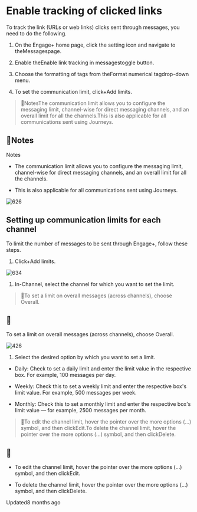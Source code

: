 # Enable tracking of clicked links

To track the link (URLs or web links) clicks sent through messages, you need to do the following.

1. On the Engage+ home page, click the setting icon and navigate to theMessagespage.

2. Enable theEnable link tracking in messagestoggle button.

3. Choose the formatting of tags from theFormat numerical tagdrop-down menu.

4. To set the communication limit, click+Add limits.

> 📘NotesThe communication limit allows you to configure the messaging limit, channel-wise for direct messaging channels, and an overall limit for all the channels.This is also applicable for all communications sent using Journeys.

## 📘Notes

Notes

- The communication limit allows you to configure the messaging limit, channel-wise for direct messaging channels, and an overall limit for all the channels.

- This is also applicable for all communications sent using Journeys.

![626](https://files.readme.io/9238540-I3U1qObj0kMu_YbwMWH4jU83x0iv_H_97A.png)

## Setting up communication limits for each channel

To limit the number of messages to be sent through Engage+, follow these steps.

1. Click+Add limits.

![634](https://files.readme.io/6ba302a-c3SvMihbFwCAPtMhnndHNwuVPKOQtpvm8w.png)

1. In-Channel, select the channel for which you want to set the limit.

> 📘To set a limit on overall messages (across channels), choose Overall.

## 📘

To set a limit on overall messages (across channels), choose Overall.

![426](https://files.readme.io/dc12d1c-zi90gbKwWKAFwbONgTJCDcNHb7ZnARAI4w.png)

1. Select the desired option by which you want to set a limit.

- Daily: Check to set a daily limit and enter the limit value in the respective box. For example, 100 messages per day.

- Weekly: Check this to set a weekly limit and enter the respective box's limit value. For example, 500 messages per week.

- Monthly: Check this to set a monthly limit and enter the respective box's limit value — for example, 2500 messages per month.

> 📘To edit the channel limit, hover the pointer over the more options (…) symbol, and then clickEdit.To delete the channel limit, hover the pointer over the more options (…) symbol, and then clickDelete.

## 📘

- To edit the channel limit, hover the pointer over the more options (…) symbol, and then clickEdit.

- To delete the channel limit, hover the pointer over the more options (…) symbol, and then clickDelete.

Updated8 months ago